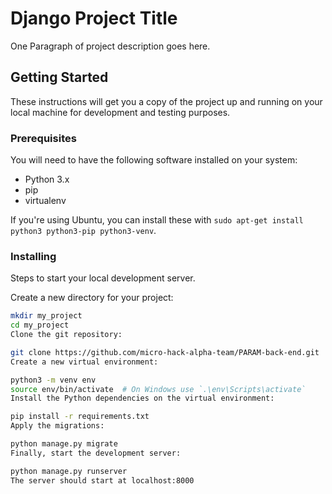 # Django Project Title

One Paragraph of project description goes here.

## Getting Started

These instructions will get you a copy of the project up and running on your local machine for development and testing purposes.

### Prerequisites

You will need to have the following software installed on your system:

- Python 3.x
- pip
- virtualenv

If you're using Ubuntu, you can install these with `sudo apt-get install python3 python3-pip python3-venv`.

### Installing

Steps to start your local development server.

Create a new directory for your project:

```bash
mkdir my_project
cd my_project
Clone the git repository:

git clone https://github.com/micro-hack-alpha-team/PARAM-back-end.git
Create a new virtual environment:

python3 -m venv env
source env/bin/activate  # On Windows use `.\env\Scripts\activate`
Install the Python dependencies on the virtual environment:

pip install -r requirements.txt
Apply the migrations:

python manage.py migrate
Finally, start the development server:

python manage.py runserver
The server should start at localhost:8000


              
